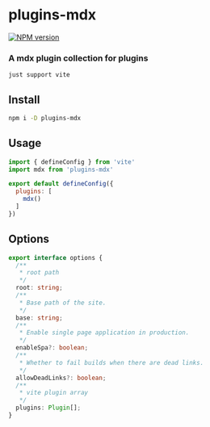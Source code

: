 # plugins-mdx

[![NPM version](https://img.shields.io/npm/v/plugins-mdx?color=a1b858&label=)](https://www.npmjs.com/package/plugins-mdx)

### A mdx plugin collection for plugins

```warn
just support vite
```

## Install

```bash
npm i -D plugins-mdx
```

## Usage

```js
import { defineConfig } from 'vite'
import mdx from 'plugins-mdx'

export default defineConfig({
  plugins: [
    mdx()
  ]
})
```

## Options

```ts
export interface options {
  /**
   * root path
   */
  root: string;
  /**
   * Base path of the site.
   */
  base: string;
  /**
   * Enable single page application in production.
   */
  enableSpa?: boolean;
  /**
   * Whether to fail builds when there are dead links.
   */
  allowDeadLinks?: boolean;
  /**
   * vite plugin array
   */
  plugins: Plugin[];
}
```
